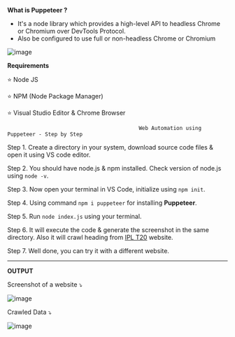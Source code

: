 **What is Puppeteer ?**

- It's a node library which provides a high-level API to headless Chrome or Chromium over DevTools Protocol. 
- Also be configured to use full or non-headless Chrome or Chromium

![image](https://user-images.githubusercontent.com/37152406/92000903-b1dbcb80-ed5b-11ea-95f9-9799d5644a1b.png)

**Requirements**

:star: Node JS

:star: NPM (Node Package Manager)

:star: Visual Studio Editor & Chrome Browser

                                              Web Automation using Puppeteer - Step by Step
 
 Step 1. Create a directory in your system, download source code files & open it using VS code editor.
 
 Step 2. You should have node.js & npm installed. Check version of node.js using `node -v`.
 
 Step 3. Now open your terminal in VS Code, initialize using `npm init`.  
 
 Step 4. Using command `npm i puppeteer` for installing **Puppeteer**.
 
 Step 5. Run `node index.js` using your terminal. 
 
 Step 6. It will execute the code & generate the screenshot in the same directory. Also it will crawl heading from [IPL T20](https://www.iplt20.com/) website.
 
 Step 7. Well done, you can try it with a different website.
 
--- 

**OUTPUT**

Screenshot of a website :arrow_heading_down:

![image](https://user-images.githubusercontent.com/37152406/92001724-a89f2e80-ed5c-11ea-9354-dd025e2cdbfc.png)

Crawled Data :arrow_heading_down:

![image](https://user-images.githubusercontent.com/37152406/92002089-151a2d80-ed5d-11ea-8e45-68c6fda1b7a2.png)
